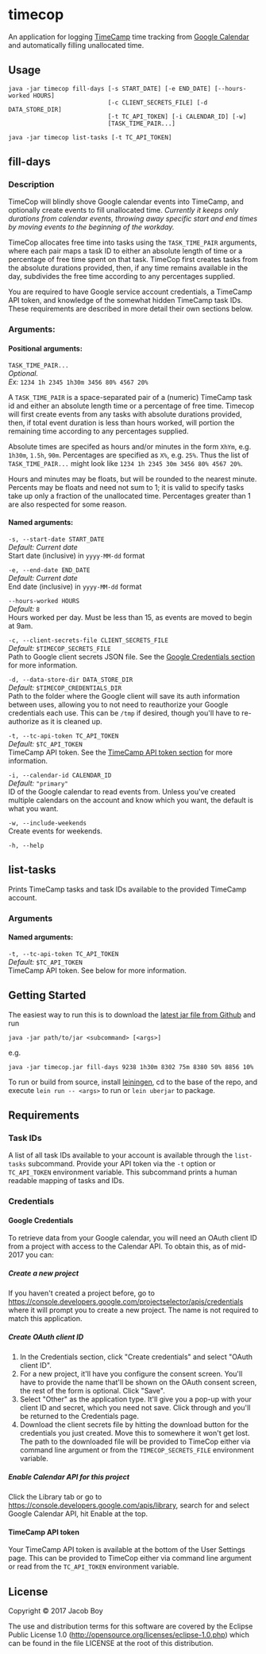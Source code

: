 # timecop

An application for logging [TimeCamp](www.timecamp.com) time tracking
from [Google Calendar](calendar.google.com) and automatically filling
unallocated time.

## Usage

```
java -jar timecop fill-days [-s START_DATE] [-e END_DATE] [--hours-worked HOURS]
                            [-c CLIENT_SECRETS_FILE] [-d DATA_STORE_DIR]
                            [-t TC_API_TOKEN] [-i CALENDAR_ID] [-w]
                            [TASK_TIME_PAIR...]

java -jar timecop list-tasks [-t TC_API_TOKEN]
```

## fill-days
### Description
TimeCop will blindly shove Google calendar events into TimeCamp, and optionally
create events to fill unallocated time. *Currently it keeps only durations from
calendar events, throwing away specific start and end times by moving events to
the beginning of the workday.*

TimeCop allocates free time into tasks using the `TASK_TIME_PAIR` arguments,
where each pair maps a task ID to either an absolute length of time or a
percentage of free time spent on that task. TimeCop first creates tasks from the
absolute durations provided, then, if any time remains available in the day,
subdivides the free time according to any percentages supplied.

You are required to have Google service account credentials, a TimeCamp API
token, and knowledge of the somewhat hidden TimeCamp task IDs. These
requirements are described in more detail their own sections below.

### Arguments:
#### Positional arguments:
`TASK_TIME_PAIR...`  
_Optional._  
_Ex:_ `1234 1h 2345 1h30m 3456 80% 4567 20%`

A `TASK_TIME_PAIR` is a space-separated pair of a (numeric) TimeCamp task id and
either an absolute length time or a percentage of free time. Timecop will first
create events from any tasks with absolute durations provided, then, if total
event duration is less than hours worked, will portion the remaining time
according to any percentages supplied.

Absolute times are specifed as hours and/or minutes in the form `XhYm`,
e.g. `1h30m`, `1.5h`, `90m`. Percentages are specified as `X%`, e.g. `25%`. Thus
the list of `TASK_TIME_PAIR...` might look like
`1234 1h 2345 30m 3456 80% 4567 20%`.

Hours and minutes may be floats, but will be rounded to the nearest minute.
Percents may be floats and need not sum to 1; it is valid to specify tasks take
up only a fraction of the unallocated time.  Percentages greater than 1 are also
respected for some reason.

#### Named arguments:

`-s, --start-date START_DATE`  
_Default: Current date_  
Start date (inclusive) in `yyyy-MM-dd` format

`-e, --end-date END_DATE`  
_Default: Current date_  
End date (inclusive) in `yyyy-MM-dd` format

`--hours-worked HOURS`  
_Default:_ `8`  
Hours worked per day. Must be less than 15, as events are moved to begin at 9am.

`-c, --client-secrets-file CLIENT_SECRETS_FILE`  
_Default:_ `$TIMECOP_SECRETS_FILE`  
Path to Google client secrets JSON file. See the 
[Google Credentials section](#google-credentials) for more information.

`-d, --data-store-dir DATA_STORE_DIR`  
_Default:_ `$TIMECOP_CREDENTIALS_DIR`  
Path to the folder where the Google client will save its auth information
between uses, allowing you to not need to reauthorize your Google credentials
each use. This can be `/tmp` if desired, though you'll have to re-authorize as
it is cleaned up.

`-t, --tc-api-token TC_API_TOKEN`  
_Default:_ `$TC_API_TOKEN`  
TimeCamp API token. See the [TimeCamp API token section](#timecamp-api-token)
for more information.

`-i, --calendar-id CALENDAR_ID`  
_Default:_ `"primary"`  
ID of the Google calendar to read events from. Unless you've created multiple
calendars on the account and know which you want, the default is what you want.

`-w, --include-weekends`  
Create events for weekends.

`-h, --help`  

## list-tasks
Prints TimeCamp tasks and task IDs available to the provided TimeCamp account.

### Arguments
#### Named arguments:
`-t, --tc-api-token TC_API_TOKEN`  
_Default:_ `$TC_API_TOKEN`  
TimeCamp API token. See below for more information.

## Getting Started

The easiest way to run this is to download the
[latest jar file from Github](https://github.com/jacobboy/timecop/releases)
and run

``` shell
java -jar path/to/jar <subcommand> [<args>]
```
e.g.
``` shell
java -jar timecop.jar fill-days 9238 1h30m 8302 75m 8380 50% 8856 10%
```
To run or build from source, install [leiningen](https://leiningen.org/), cd to
the base of the repo, and execute
`lein run -- <args>` to run or `lein uberjar` to package.

## Requirements
### Task IDs
A list of all task IDs available to your account is available through the
`list-tasks` subcommand. Provide your API token via the `-t` option or
`TC_API_TOKEN` environment variable.  This subcommand prints a human readable
mapping of tasks and IDs.

### Credentials

#### Google Credentials
To retrieve data from your Google calendar, you will need an OAuth client ID
from a project with access to the Calendar API. To obtain this, as of mid-2017
you can:

##### Create a new project
If you haven't created a project before, go to
https://console.developers.google.com/projectselector/apis/credentials
where it will prompt you to create a new project. The name is not required to
match this application.

##### Create OAuth client ID
1. In the Credentials section, click "Create credentials" and select "OAuth
   client ID".
2. For a new project, it'll have you configure the consent screen.  You'll have
   to provide the name that'll be shown on the OAuth consent screen, the rest of
   the form is optional. Click "Save".
3. Select "Other" as the application type. It'll give you a pop-up with your
   client ID and secret, which you need not save. Click through and you'll be
   returned to the Credentials page.
4. Download the client secrets file by hitting the download button for the
   credentials you just created. Move this to somewhere it won't get lost.  The
   path to the downloaded file will be provided to TimeCop either via command
   line argument or from the `TIMECOP_SECRETS_FILE` environment variable.

##### Enable Calendar API for this project
Click the Library tab or go to
https://console.developers.google.com/apis/library, search for and select Google
Calendar API, hit Enable at the top.


#### TimeCamp API token
Your TimeCamp API token is available at the bottom of the User Settings
page. This can be provided to TimeCop either via command line argument or read
from the `TC_API_TOKEN` environment variable.

## License

Copyright © 2017 Jacob Boy

The use and distribution terms for this software are covered by the
Eclipse Public License 1.0
(http://opensource.org/licenses/eclipse-1.0.php) which can be found in
the file LICENSE at the root of this distribution.
